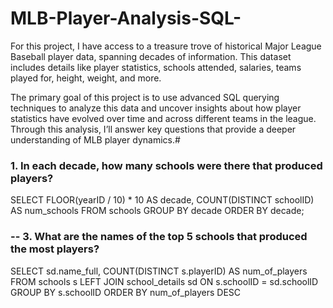 # MLB-Player-Analysis-SQL-
For this project, I have access to a treasure trove of historical Major League Baseball player data, spanning decades of information. This dataset includes details like player statistics, schools attended, salaries, teams played for, height, weight, and more.

The primary goal of this project is to use advanced SQL querying techniques to analyze this data and uncover insights about how player statistics have evolved over time and across different teams in the league. Through this analysis, I’ll answer key questions that provide a deeper understanding of MLB player dynamics.#

### 1. In each decade, how many schools were there that produced players?
  SELECT 	FLOOR(yearID / 10) * 10 AS decade, 
	  COUNT(DISTINCT schoolID) AS num_schools
  FROM 
    schools
  GROUP BY
    decade
  ORDER BY 
    decade;

### -- 3. What are the names of the top 5 schools that produced the most players?

SELECT 
    sd.name_full, 
    COUNT(DISTINCT s.playerID) AS num_of_players
FROM 
    schools s 
LEFT JOIN 
    school_details sd
ON 
    s.schoolID = sd.schoolID
GROUP BY 
    s.schoolID
ORDER BY 
    num_of_players DESC


